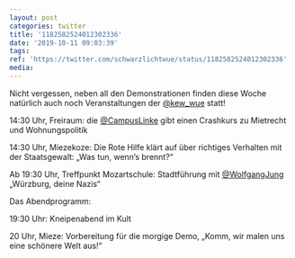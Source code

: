 ```yaml
---
layout: post
categories: twitter
title: '1182582524012302336'
date: '2019-10-11 09:03:39'
tags: 
ref: 'https://twitter.com/schwarzlichtwue/status/1182582524012302336'
media:
---
```

Nicht vergessen, neben all den Demonstrationen finden diese Woche natürlich auch noch Veranstaltungen der [@kew_wue](https://twitter.com/kew_wue) statt!



14:30 Uhr, Freiraum: die [@CampusLinke](https://twitter.com/CampusLinke) gibt einen Crashkurs zu Mietrecht und Wohnungspolitik

 


14:30 Uhr, Miezekoze: Die Rote Hilfe klärt auf über richtiges Verhalten mit der Staatsgewalt: „Was tun, wenn’s brennt?“



Ab 19:30 Uhr, Treffpunkt Mozartschule: Stadtführung mit [@WolfgangJung](https://twitter.com/WolfgangJung) „Würzburg, deine Nazis“

 


Das Abendprogramm:



19:30 Uhr: Kneipenabend im Kult



20 Uhr, Mieze: Vorbereitung für die morgige Demo, „Komm, wir malen uns eine schönere Welt aus!“

 

